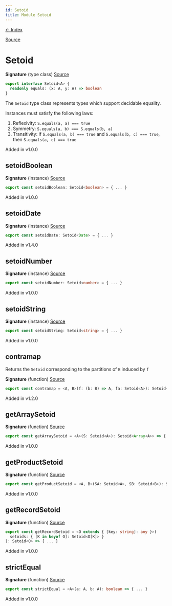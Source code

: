```yaml
---
id: Setoid
title: Module Setoid
---
```


[← Index](.)

[Source](https://github.com/gcanti/fp-ts/blob/master/src/Setoid.ts)

# Setoid

**Signature** (type class) [Source](https://github.com/gcanti/fp-ts/blob/master/src/Setoid.ts#L15-L17)

```ts
export interface Setoid<A> {
  readonly equals: (x: A, y: A) => boolean
}
```

The `Setoid` type class represents types which support decidable equality.

Instances must satisfy the following laws:

1. Reflexivity: `S.equals(a, a) === true`
2. Symmetry: `S.equals(a, b) === S.equals(b, a)`
3. Transitivity: if `S.equals(a, b) === true` and `S.equals(b, c) === true`, then `S.equals(a, c) === true`

Added in v1.0.0

## setoidBoolean

**Signature** (instance) [Source](https://github.com/gcanti/fp-ts/blob/master/src/Setoid.ts#L45-L45)

```ts
export const setoidBoolean: Setoid<boolean> = { ... }
```

Added in v1.0.0

## setoidDate

**Signature** (instance) [Source](https://github.com/gcanti/fp-ts/blob/master/src/Setoid.ts#L101-L101)

```ts
export const setoidDate: Setoid<Date> = { ... }
```

Added in v1.4.0

## setoidNumber

**Signature** (instance) [Source](https://github.com/gcanti/fp-ts/blob/master/src/Setoid.ts#L39-L39)

```ts
export const setoidNumber: Setoid<number> = { ... }
```

Added in v1.0.0

## setoidString

**Signature** (instance) [Source](https://github.com/gcanti/fp-ts/blob/master/src/Setoid.ts#L33-L33)

```ts
export const setoidString: Setoid<string> = { ... }
```

Added in v1.0.0

## contramap

Returns the `Setoid` corresponding to the partitions of `B` induced by `f`

**Signature** (function) [Source](https://github.com/gcanti/fp-ts/blob/master/src/Setoid.ts#L91-L95)

```ts
export const contramap = <A, B>(f: (b: B) => A, fa: Setoid<A>): Setoid<B> => { ... }
```

Added in v1.2.0

## getArraySetoid

**Signature** (function) [Source](https://github.com/gcanti/fp-ts/blob/master/src/Setoid.ts#L51-L55)

```ts
export const getArraySetoid = <A>(S: Setoid<A>): Setoid<Array<A>> => { ... }
```

Added in v1.0.0

## getProductSetoid

**Signature** (function) [Source](https://github.com/gcanti/fp-ts/blob/master/src/Setoid.ts#L80-L84)

```ts
export const getProductSetoid = <A, B>(SA: Setoid<A>, SB: Setoid<B>): Setoid<[A, B]> => { ... }
```

Added in v1.0.0

## getRecordSetoid

**Signature** (function) [Source](https://github.com/gcanti/fp-ts/blob/master/src/Setoid.ts#L61-L74)

```ts
export const getRecordSetoid = <O extends { [key: string]: any }>(
  setoids: { [K in keyof O]: Setoid<O[K]> }
): Setoid<O> => { ... }
```

Added in v1.0.0

## strictEqual

**Signature** (function) [Source](https://github.com/gcanti/fp-ts/blob/master/src/Setoid.ts#L23-L25)

```ts
export const strictEqual = <A>(a: A, b: A): boolean => { ... }
```

Added in v1.0.0
